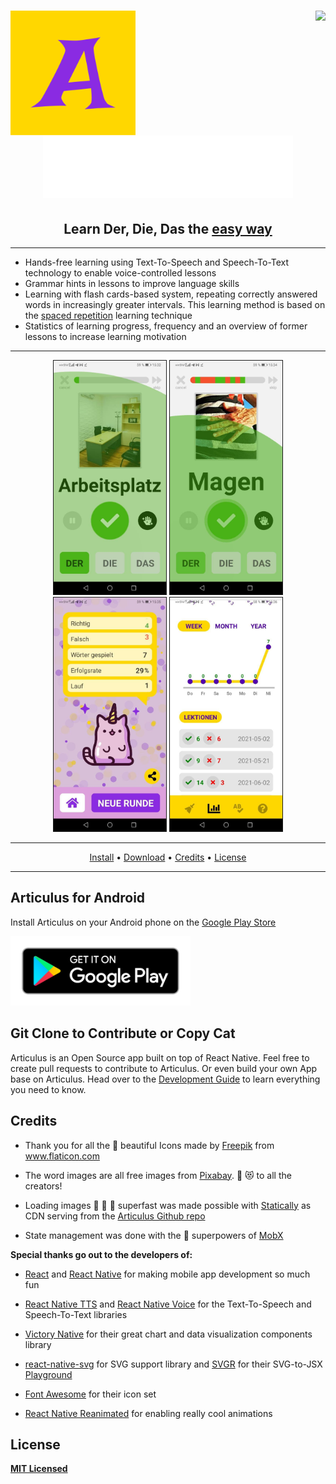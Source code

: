 <h1 align="center">
  <img align="left" src="./assets/logo_raw.png" alt="Articulus" height="200" />
  <img align="right" src="https://media.giphy.com/media/ujUdrdpX7Ok5W/giphy.gif" height="200" />
  <img src="./doc/README/CssInjector.svg" width="400" alt="Articulus" />
  <h2 align="center">Learn <a>Der</a>, <a>Die</a>, <a>Das</a> the <u>easy way</u></h2>
</h1>

---

- Hands-free learning using Text-To-Speech and Speech-To-Text technology to enable voice-controlled lessons
- Grammar hints in lessons to improve language skills
- Learning with flash cards-based system, repeating correctly answered words in increasingly greater intervals. This learning method is based on the <a href="https://en.wikipedia.org/wiki/Spaced_repetition">spaced repetition</a> learning technique
- Statistics of learning progress, frequency and an overview of former lessons to increase learning motivation

---

<p float="center" align="middle">
  <img src="./doc/README/Word-Arbeitsplatz.jpg" width="180" alt="Screenshot of Word: Arbeitsplatz" border="1" />
  <img src="./doc/README/Word-Magen.jpg" width="180" alt="Screenshot of Word: Magen" border="1" />
  <img src="./doc/README/FinishedScreen.jpg" width="180" alt="Screenshot of FinishedScreen" border="1" /> 
  <img src="./doc/README/StatisticsScreen.jpg" width="180" alt="Screenshot of StatisticsScreen" border="1" />
</p>

---

<p align="center">
  <a href="#install">Install</a> •
  <a href="#download">Download</a> •
  <a href="#credits">Credits</a> •
  <a href="#license">License</a>
</p>

---

## Articulus for Android

Install Articulus on your Android phone on the <a href="https://play.google.com/store/apps/details?id=com.derdiedas">Google Play Store</a>

<a href="https://play.google.com/store/apps/details?id=com.derdiedas"><img src="https://raw.githubusercontent.com/Leelu55/Articulus/master/assets/google-play-badge.png"
  alt="Get it on Google Play"
  width="288"></a>

## Git Clone to Contribute or Copy Cat

Articulus is an Open Source app built on top of React Native. Feel free to create pull requests to contribute to Articulus. Or even build your own App base on Articulus. Head over to the [Development Guide](./DEVELOP.md) to learn everything you need to know.

## Credits

- Thank you for all the :blue_heart: beautiful Icons made by <a href="https://www.freepik.com" title="Freepik">Freepik</a> from <a href="https://www.flaticon.com/" title="Flaticon">www.flaticon.com</a>

- The word images are all free images from <a href="https://pixabay.com/" title="Pixabay">Pixabay</a>.
  :pray: :heart_eyes_cat: to all the creators!

- Loading images :running: :running: :running: superfast was made possible with <a href="https://statically.io/">Statically</a> as CDN serving from the <a href="https://github.com/Leelu55/Articulus/tree/master/model/images">Articulus Github repo</a>

- State management was done with the :superhero: superpowers of <a href="https://mobx.js.org/README.html">MobX</a>

<b>Special thanks go out to the developers of:</b>

- <a href="https://reactjs.org/">React</a> and <a href="https://reactnative.dev/">React Native</a> for making mobile app development so much fun

- <a href="https://github.com/ak1394/react-native-tts">React Native TTS</a> and <a href="https://github.com/react-native-voice/voice">React Native Voice</a> for the Text-To-Speech and Speech-To-Text libraries

- <a href="https://github.com/FormidableLabs/victory-native"> Victory Native</a> for their great chart and data visualization components library

- <a href="https://github.com/react-native-svg/react-native-svg">react-native-svg</a> for SVG support library and <a href="https://github.com/gregberge/svgr">SVGR</a> for their SVG-to-JSX <a href="https://react-svgr.com/playground/">Playground</a>

- <a href="https://fontawesome.com/">Font Awesome</a> for their icon set

- <a href="https://github.com/software-mansion/react-native-reanimated">React Native Reanimated</a> for enabling really cool animations

## License

**[MIT Licensed](https://github.com/Leelu55/Articulus/blob/master/LICENSE)**
